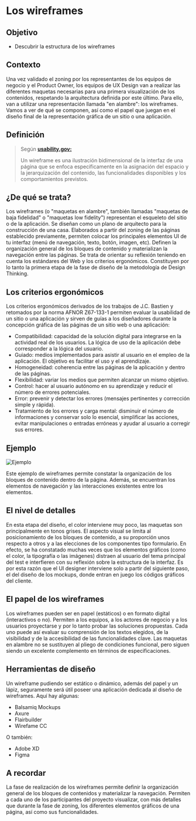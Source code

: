 # Los wireframes

## Objetivo

- Descubrir la estructura de los wireframes

## Contexto

Una vez validado el zoning por los representantes de los equipos de negocio y el Product Owner, los equipos de UX Design van a realizar las diferentes maquetas necesarias para una primera visualización de los contenidos, respetando la arquitectura definida por este último. Para ello, van a utilizar una representación llamada "en alambre": los wireframes. Vamos a ver de qué se componen, así como el papel que juegan en el diseño final de la representación gráfica de un sitio o una aplicación.

## Definición

>Según **[usability.gov:](https://www.usability.gov/)**
>
> Un wireframe es una ilustración bidimensional de la interfaz de una página que se enfoca específicamente en la asignación del espacio y la jerarquización del contenido, las funcionalidades disponibles y los comportamientos previstos.

## ¿De qué se trata?

Los wireframes (o "maquetas en alambre", también llamadas "maquetas de baja fidelidad" o "maquetas low fidelity") representan el esqueleto del sitio o de la aplicación. Se diseñan como un plano de arquitecto para la construcción de una casa. Elaborados a partir del zoning de las páginas establecido previamente, permiten colocar los principales elementos UI de tu interfaz (menú de navegación, texto, botón, imagen, etc). Definen la organización general de los bloques de contenido y materializan la navegación entre las páginas. Se trata de orientar su reflexión teniendo en cuenta los estándares del Web y los criterios ergonómicos. Constituyen por lo tanto la primera etapa de la fase de diseño de la metodología de Design Thinking.

## Los criterios ergonómicos

Los criterios ergonómicos derivados de los trabajos de J.C. Bastien y retomados por la norma AFNOR Z67-133-1 permiten evaluar la usabilidad de un sitio o una aplicación y sirven de guías a los diseñadores durante la concepción gráfica de las páginas de un sitio web o una aplicación:

- Compatibilidad: capacidad de la solución digital para integrarse en la actividad real de los usuarios. La lógica de uso de la aplicación debe corresponder a la lógica del usuario.
- Guiado: medios implementados para asistir al usuario en el empleo de la aplicación. El objetivo es facilitar el uso y el aprendizaje.
- Homogeneidad: coherencia entre las páginas de la aplicación y dentro de las páginas.
- Flexibilidad: variar los medios que permiten alcanzar un mismo objetivo.
- Control: hacer al usuario autónomo en su aprendizaje y reducir el número de errores potenciales.
- Error: prevenir y detectar los errores (mensajes pertinentes y corrección simple y rápida).
- Tratamiento de los errores y carga mental: disminuir el número de informaciones y conservar solo lo esencial, simplificar las acciones, evitar manipulaciones o entradas erróneas y ayudar al usuario a corregir sus errores.

## Ejemplo

![Ejemplo](./03-Wireframe/img/planification-wireframes.png)

Este ejemplo de wireframes permite constatar la organización de los bloques de contenido dentro de la página. Además, se encuentran los elementos de navegación y las interacciones existentes entre los elementos.


## El nivel de detalles

En esta etapa del diseño, el color interviene muy poco, las maquetas son principalmente en tonos grises. El aspecto visual se limita al posicionamiento de los bloques de contenido, a su proporción unos respecto a otros y a las elecciones de los componentes tipo formulario. En efecto, se ha constatado muchas veces que los elementos gráficos (como el color, la tipografía o las imágenes) distraen al usuario del tema principal del test e interfieren con su reflexión sobre la estructura de la interfaz. Es por esta razón que el UI designer interviene solo a partir del siguiente paso, el del diseño de los mockups, donde entran en juego los códigos gráficos del cliente.

## El papel de los wireframes

Los wireframes pueden ser en papel (estáticos) o en formato digital (interactivos o no). Permiten a los equipos, a los actores de negocio y a los usuarios proyectarse y por lo tanto probar las soluciones propuestas. Cada uno puede así evaluar su comprensión de los textos elegidos, de la visibilidad y de la accesibilidad de las funcionalidades clave. Las maquetas en alambre no se sustituyen al pliego de condiciones funcional, pero siguen siendo un excelente complemento en términos de especificaciones.

## Herramientas de diseño

Un wireframe pudiendo ser estático o dinámico, además del papel y un lápiz, seguramente será útil poseer una aplicación dedicada al diseño de wireframes. Aquí hay algunas:

- Balsamiq Mockups
- Axure
- Flairbuilder
- Wirefame CC

O también:

- Adobe XD
- Figma

## A recordar

La fase de realización de los wireframes permite definir la organización general de los bloques de contenidos y materializar la navegación. Permiten a cada uno de los participantes del proyecto visualizar, con más detalles que durante la fase de zoning, los diferentes elementos gráficos de una página, así como sus funcionalidades.